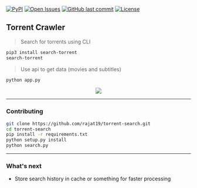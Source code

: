 [![PyPI](https://img.shields.io/pypi/pyversions/Django.svg)](https://www.djangoproject.com)
[![Open Issues](https://img.shields.io/github/issues-raw/rajat19/torrent-crawler.svg)](https://www.github.com/rajat19/torrent-crawler)
[![GitHub last commit](https://img.shields.io/github/last-commit/rajat19/torrent-crawler.svg)]()
[![License](https://img.shields.io/github/license/rajat19/torrent-crawler.svg)]()
## Torrent Crawler
> Search for torrents using CLI
```bash
pip3 install search-torrent
search-torrent
```

> Use api to get data (movies and subtitles)
```bash
python app.py
```

<p align="center"><img src="https://github.com/rajat19/torrent-crawler/blob/master/img/search-torrent-colorized.gif?raw=true"/></p>

---
### Contributing
```bash
git clone https://github.com/rajat19/torrent-search.git
cd torrent-search
pip install -r requirements.txt
python setup.py install
python search.py
```

---
### What's next
- Store search history in cache or something for faster processing
